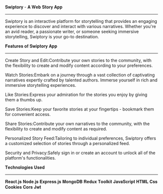 𝐒𝐰𝐢𝐩𝐭𝐨𝐫𝐲 - 𝐀 𝐖𝐞𝐛 𝐒𝐭𝐨𝐫𝐲 𝐀𝐩𝐩
_________________________________________________________________________

Swiptory is an interactive platform for storytelling that provides an engaging experience to discover and interact with various narratives. Whether you're an avid reader, a passionate writer, or someone seeking immersive storytelling, Swiptory is your go-to destination.

𝐅𝐞𝐚𝐭𝐮𝐫𝐞𝐬 𝐨𝐟 𝐒𝐰𝐢𝐩𝐭𝐨𝐫𝐲 𝐀𝐩𝐩
________________________________________________________________________

Create Story and Edit:Contribute your own stories to the community, with the flexibility to create and modify content according to your preferences.

Watch Stories:Embark on a journey through a vast collection of captivating narratives expertly crafted by talented authors. Immerse yourself in rich and immersive storytelling experiences.

Like Stories:Express your admiration for the stories you enjoy by giving them a thumbs up.

Save Stories:Keep your favorite stories at your fingertips - bookmark them for convenient access.

Share Stories:Contribute your own narratives to the community, with the flexibility to create and modify content as required.

Personalized Story Feed:Tailoring to individual preferences, Swiptory offers a customized selection of stories through a personalized feed.

Security and Privacy:Safely sign in or create an account to unlock all of the platform's functionalities.

𝐓𝐞𝐜𝐡𝐧𝐨𝐥𝐨𝐠𝐢𝐞𝐬 𝐔𝐬𝐞𝐝
_________________________________________________________________________

𝐑𝐞𝐚𝐜𝐭.𝐣𝐬
𝐍𝐨𝐝𝐞.𝐣𝐬
𝐄𝐱𝐩𝐫𝐞𝐬𝐬.𝐣𝐬
𝐌𝐨𝐧𝐠𝐨𝐃𝐁
𝐑𝐞𝐝𝐮𝐱 𝐓𝐨𝐨𝐥𝐤𝐢𝐭
𝐉𝐚𝐯𝐚𝐒𝐜𝐫𝐢𝐩𝐭
𝐇𝐓𝐌𝐋
𝐂𝐬𝐬
𝐂𝐨𝐨𝐤𝐢𝐞𝐬
𝐂𝐨𝐫𝐬
𝐉𝐰𝐭
